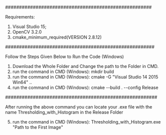 #####################################################

Requirements:
1. Visual Studio 15;
2. OpenCV 3.2.0
3. cmake_minimum_required(VERSION 2.8.12)

######################################################

Follow the Steps Given Below to Run the Code (Windows)
1. Download the Whole Folder and Change the path to the Folder in CMD.
2. run the command in CMD (Windows): mkdir build
3. run the command in CMD (Windows): cmake -G "Visual Studio 14 2015 Win64" ..
4. run the command in CMD (Windows): cmake --build . --config Release

#######################################################

After running the above command you can locate your .exe file with the name Thresholding_with_Histogram in the Release Folder

5. run the command in CMD (Windows): Thresholding_with_Histogram.exe "Path to the First Image"
